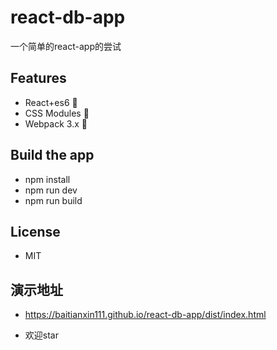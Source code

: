 # react-db-app

一个简单的react-app的尝试

## Features

- React+es6 🚀
- CSS Modules 🚀
- Webpack 3.x 🚀

## Build the app

- npm install
- npm run dev
- npm run build

## License

- MIT

## 演示地址
- https://baitianxin111.github.io/react-db-app/dist/index.html

- 欢迎star

